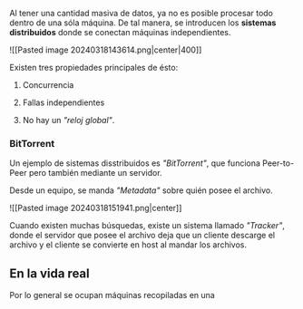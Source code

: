 
Al tener una cantidad masiva de datos, ya no es posible procesar todo dentro de una sóla máquina. De tal manera, se introducen los **sistemas distribuidos** donde se conectan máquinas independientes. 

![[Pasted image 20240318143614.png|center|400]] 


Existen tres propiedades principales de ésto: 

1. Concurrencia 

2. Fallas independientes 

3. No hay un *"reloj global"*. 

### BitTorrent 

Un ejemplo de sistemas disstribuidos es *"BitTorrent"*, que funciona Peer-to-Peer pero también mediante un servidor. 

Desde un equipo, se manda *"Metadata"* sobre quién posee el archivo. 

![[Pasted image 20240318151941.png|center]]

Cuando existen muchas búsquedas, existe un sistema llamado *"Tracker"*, donde el servidor que posee el archivo deja que un cliente descarge el archivo y el cliente se convierte en host al mandar los archivos. 

## En la vida real 

Por lo general se ocupan máquinas recopiladas en una 